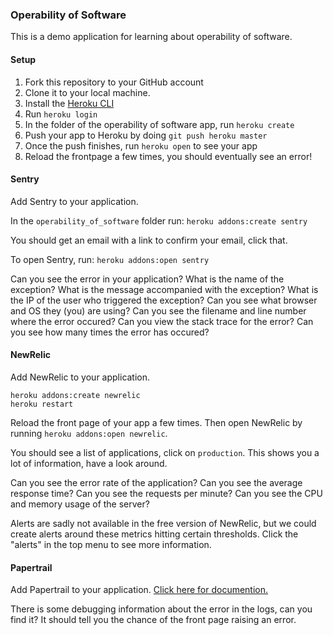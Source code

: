 ### Operability of Software

This is a demo application for learning about operability of software.

#### Setup

1. Fork this repository to your GitHub account
2. Clone it to your local machine.
3. Install the [Heroku CLI](https://devcenter.heroku.com/articles/heroku-cli#download-and-install)
4. Run `heroku login`
5. In the folder of the operability of software app, run `heroku create`
6. Push your app to Heroku by doing `git push heroku master`
7. Once the push finishes, run `heroku open` to see your app
8. Reload the frontpage a few times, you should eventually see an error!

#### Sentry

Add Sentry to your application.

In the `operability_of_software` folder run: `heroku addons:create sentry`

You should get an email with a link to confirm your email, click that.

To open Sentry, run: `heroku addons:open sentry`

Can you see the error in your application?
What is the name of the exception?
What is the message accompanied with the exception?
What is the IP of the user who triggered the exception?
Can you see what browser and OS they (you) are using?
Can you see the filename and line number where the error occured?
Can you view the stack trace for the error?
Can you see how many times the error has occured?

#### NewRelic

Add NewRelic to your application.

```
heroku addons:create newrelic
heroku restart
```

Reload the front page of your app a few times. Then open NewRelic by running
`heroku addons:open newrelic`.

You should see a list of applications, click on `production`. This shows you
a lot of information, have a look around.

Can you see the error rate of the application?
Can you see the average response time?
Can you see the requests per minute?
Can you see the CPU and memory usage of the server?

Alerts are sadly not available in the free version of NewRelic, but we could
create alerts around these metrics hitting certain thresholds. Click the
"alerts" in the top menu to see more information.

#### Papertrail

Add Papertrail to your application. [Click here for documention.](https://elements.heroku.com/addons/papertrail)

There is some debugging information about the error in the logs, can you find
it? It should tell you the chance of the front page raising an error.

